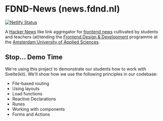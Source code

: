 # FDND-News (news.fdnd.nl)

[![Netlify Status](https://api.netlify.com/api/v1/badges/f2a84cd9-29f3-4c00-a5a3-1d5a4f2ae33a/deploy-status)](https://app.netlify.com/projects/fdndnews/deploys)

A [Hacker News](https://news.ycombinator.com/news) like link aggregator for [frontend news](news.fdnd.nl) cultivated by students and teachers (at)tending the [Frontend Design & Development](https://fdnd.nl) programme at the [Amsterdam University of Applied Sciences](https://www.amsterdamuas.com/).

## Stop... Demo Time

We're using this project to demonstrate our students how to work with Svelte(kit). We'll show how we use the following principles in our codebase:

- File-based routing
- Using layouts
- Load functions
- Reactive Declarations
- Runes
- Working with components
- Forms and Actions
